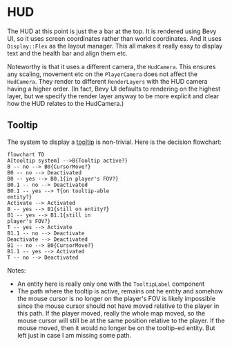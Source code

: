 # HUD

The HUD at this point is just the a bar at the top. It is rendered using Bevy UI, so it uses screen coordinates rather than world coordinates. And it uses `Display::Flex` as the layout manager. This all makes it really easy to display text and the health bar and align them etc.

Noteworthy is that it uses a different camera, the `HudCamera`. This ensures any scaling, movement etc on the `PlayerCamera` does not affect the `HudCamera`. They render to different `RenderLayers` with the HUD camera having a higher order. (In fact, Bevy UI defaults to rendering on the highest layer, but we specify the render layer anyway to be more explicit and clear how the HUD relates to the HudCamera.)

## Tooltip

The system to display a [tooltip](./tooltips.rs) is non-trivial. Here is the decision flowchart:

```mermaid
flowchart TD
A[tooltip system] -->B{Tooltip active?}
B -- no --> B0{CursorMove?}
B0 -- no --> Deactivated
B0 -- yes --> B0.1{in player's FOV?}
B0.1 -- no --> Deactivated
B0.1 -- yes --> T{on tooltip-able
entity?}
Activate --> Activated
B -- yes --> B1{still on entity?}
B1 -- yes --> B1.1{still in
player's FOV?}
T -- yes --> Activate
B1.1 -- no --> Deactivate
Deactivate --> Deactivated
B1 -- no --> B0{CursorMove?}
B1.1 -- yes --> Activated
T -- no --> Deactivated
```

Notes:

- An entity here is really only one with the `TooltipLabel` component
- The path where the tooltip is active, remains ont he entity and somehow the mouse cursor is no longer on the player's FOV is likely impossible since the mouse cursor should not have moved relative to the player in this path. If the player moved, really the whole map moved, so the mouse cursor will still be at the same position relative to the player. If the mouse moved, then it would no longer be on the tooltip-ed entity. But left just in case I am missing some path.
